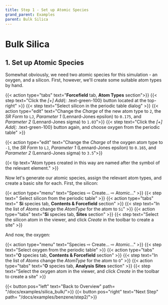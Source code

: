 ```yaml
---
title: Step 1 - Set up Atomic Species
grand_parent: Examples
parent: Bulk Silica
---
```

# Bulk Silica

## 1. Set up Atomic Species

Somewhat obviously, we need two atomic species for this simulation - an oxygen, and a silicon. First, however, we'll create some suitable atom types by hand.

{{< action type="tabs" text="**Forcefield** tab, **Atom Types** section">}}
{{< step text="Click the _[+] Add_{: .text-green-100} button located at the top-right" >}}
{{< step text="Select silicon in the periodic table dialog" >}}
{{< action type="edit" text="Change the _Charge_ of the new atom type to `2`, the _SR Form_ to `LJ`, _Parameter 1_ (Lennard-Jones epsilon) to `0.175`, and _Parameter 2_ (Lennard-Jones sigma) to `1.03`">}}
{{< step text="Click the _[+] Add_{: .text-green-100} button again, and choose oxygen from the periodic table" >}}

{{< action type="edit" text="Change the _Charge_ of the oxygen atom type to `-1`, the _SR Form_ to `LJ`, _Parameter 1_ (Lennard-Jones epsilon) to `0.165`, and _Parameter 2_ (Lennard-Jones sigma) to `3.5`">}}

{{< tip text="Atom types created in this way are named after the symbol of the relevant element." >}}
	
Now let's generate our atomic species, assign the relevant atom types, and create a basic site for each. First, the silicon:

{{< action type="menu" text="Species &#8680; Create... &#8680; Atomic..." >}}
{{< step text=" Select silicon from the periodic table" >}}
{{< action type="tabs" text=" **Si** species tab, **Contents & Forcefield** section" >}}
{{< step text="In the list of _Atoms_ change the _AtomType_ for the atom to `Si`" >}}
{{< action type="tabs" text="**Si** species tab, **Sites** section" >}}
{{< step text="Select the silicon atom in the viewer, and click _Create_ in the toolbar to create a site" >}}

And now, the oxygen:

{{< action type="menu" text="Species &#8680; Create... &#8680; Atomic..." >}}
{{< step text="Select oxygen from the periodic table" >}}
{{< action type="tabs" text="**O** species tab, **Contents & Forcefield** section" >}}
{{< step text="In the list of _Atoms_ change the _AtomType_ for the atom to `O`" >}}
{{< action type="tabs" text="**O** species tab, **Analysis Sites** section" >}}
{{< step text="Select the oxygen atom in the viewer, and click _Create_ in the toolbar to create a site" >}}


{{< button pos="left" text="Back to Overview" path= "/docs/examples/silica_bulk/">}}
{{< button pos="right" text="Next Step" path= "/docs/examples/benzene/step2/">}}
